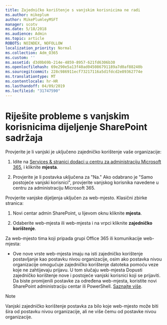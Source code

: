 ```yaml
---
title: Zajedničko korištenje s vanjskim korisnicima ne radi
ms.author: mikeplum
author: MikePlumleyMSFT
manager: scotv
ms.date: 5/18/2018
ms.audience: Admin
ms.topic: article
ROBOTS: NOINDEX, NOFOLLOW
localization_priority: Normal
ms.collection: Adm_O365
ms.custom: ''
ms.assetid: d3d0b69b-214e-4859-8957-621fd6306b30
ms.openlocfilehash: 69e290e5a13f40ad045086791189a7d0af88240b
ms.sourcegitcommit: 228c986911ecf73217116a5d1fdcd2e89362774e
ms.translationtype: MT
ms.contentlocale: hr-HR
ms.lasthandoff: 04/09/2019
ms.locfileid: "31747590"
---
```

# <a name="fix-problems-sharing-sharepoint-content-with-external-users"></a>Riješite probleme s vanjskim korisnicima dijeljenje SharePoint sadržaja

Provjerite je li vanjski je uključeno zajedničko korištenje vaše organizacije:
  
1. Idite na [Services &amp; stranici dodaci u centru za administraciju Microsoft 365](https://portal.office.com/adminportal/home#/Settings/ServicesAndAddIns), i kliknite **mjesta**.
    
2. Provjerite je li postavka uključena za "Na." Ako odabrano je "Samo postojeće vanjski korisnici", provjerite vanjskog korisnika navedene u centru za administraciju Microsoft 365.
    
Provjerite vanjske dijeljenja uključen za web-mjesto. Klasični zbirke stranica:
  
1. Novi centar admin SharePoint, u lijevom oknu kliknite **mjesta**.
    
2. Odaberite web-mjesta ili web-mjesta i na vrpci kliknite **zajedničko korištenje**.
    
Za web-mjesto tima koji pripada grupi Office 365 ili komunikacije web-mjesta:
  
- Ove nove vrste web-mjesta imaju na isti zajedničko korištenje postavljanje kao postavku nivou organizacije, osim ako postavka nivou organizacije omogućuje zajedničko korištenje datoteka pomoću veze koje ne zahtijevaju prijavu. U tom slučaju web-mjesta Dopusti zajedničko korištenje nove i postojeće vanjski korisnici koji se prijaviti. Da biste promijenili postavke za određena web-mjesta, koristite novi SharePoint administraciju centar ili PowerShell. [Saznajte više](https://go.microsoft.com/fwlink/?linkid=871863).
    
> [!NOTE]
> Vanjski zajedničko korištenje postavka za bilo koje web-mjesto može biti šira od postavku nivou organizacije, ali ne više čemu od postavke nivou organizacije. 
  

